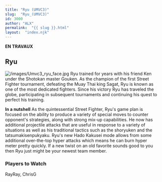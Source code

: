 ```yaml
---
title: "Ryu (UMVC3)"
slug:  "Ryu_(UMVC3)"
id: 3000
author: "ALX"
permalink:  "{{ slug }}.html"
layout:  "index.njk"
---
```


**EN TRAVAUX**

## Ryu

![](/images/Umvc3_ryu_face.jpg‎ "/images/Umvc3_ryu_face.jpg‎") Ryu trained
for years with his friend Ken under the Shotokan master Gouken. As the
champion of the first Street Fighter tournament, defeating the Muay Thai
king Sagat, Ryu is known as one of the most dedicated fighters. Since
his victory Ryu has traveled the globe, participating in subsequent
tournaments and continuing his quest to perfect his training.

**In a nutshell** As the quintessential Street Fighter, Ryu's game plan
is focused on the ability to produce a variety of special moves to
counter opponent's strategies, along with strong mix-up capabilities. He
now has additional projectile attacks that are useful in response to a
variety of situations as well as his traditional tactics such as the
shoryuken and the tatsumakisenpukyaku. Ryu's new Hado Kakusei mode
allows from some additional over-the-top hyper attacks which means he
can burn hyper meter pretty quickly. If a new twist on an old favorite
sounds good to you then Ryu just might be your newest team member.

### Players to Watch

RayRay, ChrisG
